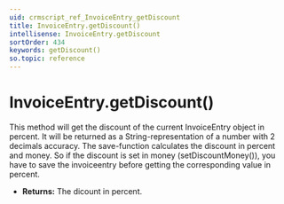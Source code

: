 ```yaml
---
uid: crmscript_ref_InvoiceEntry_getDiscount
title: InvoiceEntry.getDiscount()
intellisense: InvoiceEntry.getDiscount
sortOrder: 434
keywords: getDiscount()
so.topic: reference
---
```


# InvoiceEntry.getDiscount()

This method will get the discount of the current InvoiceEntry object in percent.
It will be returned as a String-representation of a number with 2 decimals accuracy.
The save-function calculates the discount in percent and money.
So if the discount is set in money (setDiscountMoney()),  you have to save the invoiceentry before getting the corresponding value in percent.

* **Returns:** The dicount in percent.

